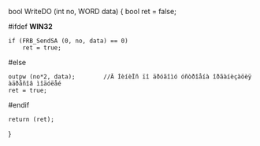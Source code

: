 bool    WriteDO (int no, WORD data)
{
	bool ret = false;

#ifdef __WIN32__

	if (FRB_SendSA (0, no, data) == 0)
		ret = true;
#else

	outpw (no*2, data);        //Â ÌèíèÎñ ïî äðóãîìó óñòðîåíà îðãàíèçàöèÿ àäðåñîâ ìîäóëåé
	ret = true;

#endif

    return (ret);
}
